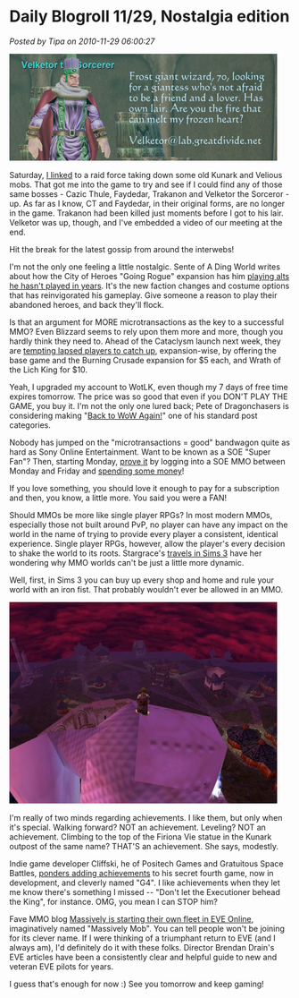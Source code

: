# Daily Blogroll 11/29, Nostalgia edition

*Posted by Tipa on 2010-11-29 06:00:27*

![](../../../uploads/2010/11/eqgame-2010-11-27-12-59-20-62.jpg "eqgame 2010-11-27 12-59-20-62")

Saturday, [I linked](../../../index.php/2010/11/27/daily-blogroll-black-friday-edition/) to a raid force taking down some old Kunark and Velious mobs. That got me into the game to try and see if I could find any of those same bosses - Cazic Thule, Faydedar, Trakanon and Velketor the Sorceror - up. As far as I know, CT and Faydedar, in their original forms, are no longer in the game. Trakanon had been killed just moments before I got to his lair. Velketor was up, though, and I've embedded a video of our meeting at the end.

Hit the break for the latest gossip from around the interwebs!


I'm not the only one feeling a little nostalgic. Sente of A Ding World writes about how the City of Heroes "Going Rogue" expansion has him [playing alts he hasn't played in years](http://adingworld.wordpress.com/2010/11/28/when-old-becomes-new-and-shiny/). It's the new faction changes and costume options that has reinvigorated his gameplay. Give someone a reason to play their abandoned heroes, and back they'll flock.

Is that an argument for MORE microtransactions as the key to a successful MMO? Even Blizzard seems to rely upon them more and more, though you hardly think they need to. Ahead of the Cataclysm launch next week, they are [tempting lapsed players to catch up](http://us.battle.net/en/int?r=bnet), expansion-wise, by offering the base game and the Burning Crusade expansion for $5 each, and Wrath of the Lich King for $10.

Yeah, I upgraded my account to WotLK, even though my 7 days of free time expires tomorrow. The price was so good that even if you DON'T PLAY THE GAME, you buy it. I'm not the only one lured back; Pete of Dragonchasers is considering making "[Back to WoW Again!](http://dragonchasers.com/2010/11/27/back-to-wow-again/)" one of his standard post categories.

Nobody has jumped on the "microtransactions = good" bandwagon quite as hard as Sony Online Entertainment. Want to be known as a SOE "Super Fan"? Then, starting Monday, [prove it](http://massively.joystiq.com/2010/11/27/soes-super-offers-for-super-fans/) by logging into a SOE MMO between Monday and Friday and [spending some money](http://massively.joystiq.com/2010/11/27/soes-super-offers-for-super-fans/)!

If you love something, you should love it enough to pay for a subscription and then, you know, a little more. You said you were a FAN!

Should MMOs be more like single player RPGs? In most modern MMOs, especially those not built around PvP, no player can have any impact on the world in the name of trying to provide every player a consistent, identical experience. Single player RPGs, however, allow the player's every decision to shake the world to its roots. Stargrace's [travels in Sims 3](http://mmoquests.com/2010/11/28/the-illusion-of-life/) have her wondering why MMO worlds can't be just a little more dynamic.

Well, first, in Sims 3 you can buy up every shop and home and rule your world with an iron fist. That probably wouldn't ever be allowed in an MMO. 

[![](../../../uploads/2010/11/2ab18905c276a13a40865a2ebaeeb12d-480x360.jpg "On top of Firiona, all covered with bees....")](../../../uploads/2010/11/2ab18905c276a13a40865a2ebaeeb12d.jpg)

I'm really of two minds regarding achievements. I like them, but only when it's special. Walking forward? NOT an achievement. Leveling? NOT an achievement. Climbing to the top of the Firiona Vie statue in the Kunark outpost of the same name? THAT'S an achievement. She says, modestly. 

Indie game developer Cliffski, he of Positech Games and Gratuitous Space Battles, [ponders adding achievements](http://positech.co.uk/cliffsblog/?p=938) to his secret fourth game, now in development, and cleverly named "G4". I like achievements when they let me know there's something I missed -- "Don't let the Executioner behead the King", for instance. OMG, you mean I can STOP him?

Fave MMO blog [Massively is starting their own fleet in EVE Online](http://massively.joystiq.com/2010/11/28/eve-evolved-joining-the-massively-mob/), imaginatively named "Massively Mob". You can tell people won't be joining for its clever name. If I were thinking of a triumphant return to EVE (and I always am), I'd definitely do it with these folks. Director Brendan Drain's EVE articles have been a consistently clear and helpful guide to new and veteran EVE pilots for years.

I guess that's enough for now :) See you tomorrow and keep gaming!


